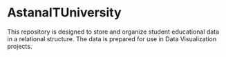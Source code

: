 # AstanaITUniversity
This repository is designed to store and organize student educational data in a relational structure. The data is prepared for use in Data Visualization projects.  
